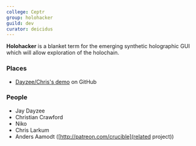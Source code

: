 ```yaml
---
college: Ceptr
group: holohacker
guild: dev
curator: deicidus
---
```

**Holohacker** is a blanket term for the emerging synthetic holographic GUI which will allow exploration of the holochain.

### Places
* [Dayzee/Chris's demo](http://github.com/christopherreay/category/) on GitHub

### People
* Jay Dayzee
* Christian Crawford
* Niko
* Chris Larkum
* Anders Aamodt ([http://patreon.com/crucible](related project))
